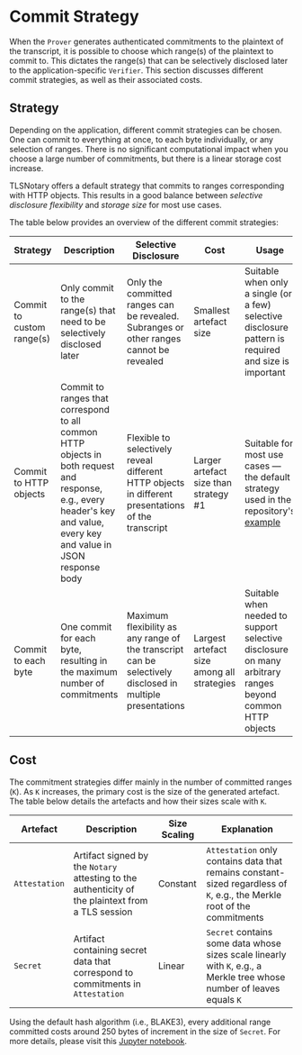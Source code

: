 # Commit Strategy
When the `Prover` generates authenticated commitments to the plaintext of the transcript, it is possible to choose which range(s) of the plaintext to commit to. This dictates the range(s) that can be selectively disclosed later to the application-specific `Verifier`. This section discusses different commit strategies, as well as their associated costs.

## Strategy
Depending on the application, different commit strategies can be chosen. One can commit to everything at once, to each byte individually, or any selection of ranges. There is no significant computational impact when you choose a large number of commitments, but there is a linear storage cost increase.

TLSNotary offers a default strategy that commits to ranges corresponding with HTTP objects. This results in a good balance between *selective disclosure flexibility* and *storage size* for most use cases.

The table below provides an overview of the different commit strategies:

| Strategy                  | Description                                                                                                                                                             | Selective Disclosure                                                                                      | Cost                                       | Usage                                                                                                                                                                                                           |
| ------------------------- | ----------------------------------------------------------------------------------------------------------------------------------------------------------------------- | --------------------------------------------------------------------------------------------------------- | ------------------------------------------ | --------------------------------------------------------------------------------------------------------------------------------------------------------------------------------------------------------------- |
| Commit to custom range(s) | Only commit to the range(s) that need to be selectively disclosed later                                                                                                 | Only the committed ranges can be revealed. Subranges or other ranges cannot be revealed                   | Smallest artefact size                     | Suitable when only a single (or a few) selective disclosure pattern is required and size is important                                                                                                         |
| Commit to HTTP objects    | Commit to ranges that correspond to all common HTTP objects in both request and response, e.g., every header's key and value, every key and value in JSON response body | Flexible to selectively reveal different HTTP objects in different presentations of the transcript        | Larger artefact size than strategy #1      | Suitable for most use cases — the default strategy used in the repository's [example](https://github.com/tlsnotary/tlsn/blob/4d5102b6e141ecb84b8a835604be1d285ae6eaa5/crates/examples/attestation/prove.rs#L99) |
| Commit to each byte       | One commit for each byte, resulting in the maximum number of commitments                                                                                                | Maximum flexibility as any range of the transcript can be selectively disclosed in multiple presentations | Largest artefact size among all strategies | Suitable when needed to support selective disclosure on many arbitrary ranges beyond common HTTP objects                                                                                                        |

## Cost
The commitment strategies differ mainly in the number of committed ranges (`K`). As `K` increases, the primary cost is the size of the generated artefact. The table below details the artefacts and how their sizes scale with `K`.

| Artefact      | Description                                                                                       | Size Scaling | Explanation                                                                                                              |
| ------------- | ------------------------------------------------------------------------------------------------- | ------------ | ------------------------------------------------------------------------------------------------------------------------ |
| `Attestation` | Artifact signed by the `Notary` attesting to the authenticity of the plaintext from a TLS session | Constant     | `Attestation` only contains data that remains constant-sized regardless of `K`, e.g., the Merkle root of the commitments |
| `Secret`      | Artifact containing secret data that correspond to commitments in `Attestation`                   | Linear       | `Secret` contains some data whose sizes scale linearly with `K`, e.g., a Merkle tree whose number of leaves equals `K`   |

Using the default hash algorithm (i.e., BLAKE3), every additional range committed costs around 250 bytes of increment in the size of `Secret`. For more details, please visit this [Jupyter notebook](https://github.com/tlsnotary/docs-mdbook/blob/main/src/protocol/commit_strategy.ipynb).
